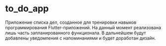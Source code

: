 # to_do_app

Приложение списка дел, созданное для тренировки навыков программирования Flutter-приложений. 
На данный момент реализована лишь часть запланированного функционала. 
В дальнейшем будут добавлены уведомления с напоминаниями и будет доработан дизайн.
